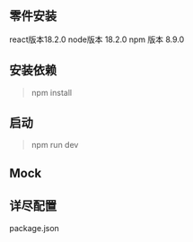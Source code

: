 ## 零件安装
react版本18.2.0
node版本 18.2.0
npm 版本 8.9.0

## 安装依赖
> npm install

## 启动
> npm run dev


## Mock

## 详尽配置
package.json